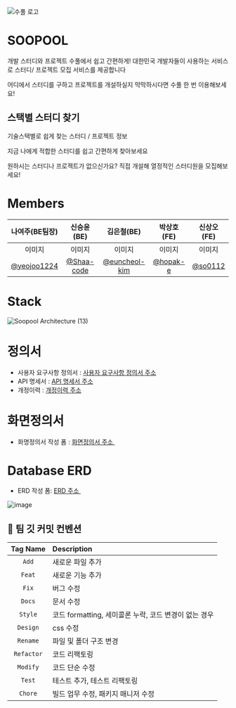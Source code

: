 
![수풀 로고](https://user-images.githubusercontent.com/55952886/190557996-c38321c3-15f3-4ebe-b3bf-2d7c97065305.png)

#  SOOPOOL 
개발 스터디와 프로젝트 수풀에서 쉽고 간편하게!
대한민국 개발자들이 사용하는 서비스로
스터디/ 프로젝트 모집 서비스를 제공합니다


어디에서 스터디를 구하고 프로젝트를 개설하실지 
막막하시다면 수풀 한 번 이용해보세요!


##  스택별 스터디 찾기
기술스택별로 쉽게 찾는
스터디 / 프로젝트 정보

지금 나에게 적합한 스터디를 쉽고 간편하게 찾아보세요

원하시는 스터디나 프로젝트가 없으신가요? 
직접 개설해 열정적인 스터디원을 모집해보세요!

#   Members

|나여주(BE팀장)|신승윤(BE)|김은철(BE)|박상호(FE)|신상오(FE)|
|:-:|:-:|:-:|:-:|:-:|
|이미지|이미지|이미지|이미지|이미지|
|[@yeojoo1224](https://github.com/yeojoo1224)|[@Shaa-code](https://github.com/Shaa-code)|[@euncheol-kim](https://github.com/euncheol-kim)|[@hopak-e](https://github.com/hopak-e)|[@so0112](https://github.com/so0112?tab=following)|



#  Stack

![Soopool Architecture (13)](https://user-images.githubusercontent.com/72078208/193843917-7c6675c3-74d3-48a0-b317-8c9f9ae75998.png)



# 정의서

- 사용자 요구사항 정의서 : <a href = "https://docs.google.com/spreadsheets/d/1NmpGNddYCKSjMZONwPeiW7ZcN_sEq_GDCnGrnq-4zIY/edit#gid=1983389426" target="_blank">사용자 요구사항 정의서 주소 </a>
- API 명세서 :  <a href = "hhttps://docs.google.com/spreadsheets/d/1NmpGNddYCKSjMZONwPeiW7ZcN_sEq_GDCnGrnq-4zIY/edit#gid=428306005" target="_blank">API 명세서 주소 </a>
- 개정이력 :  <a href = "https://docs.google.com/spreadsheets/d/1NmpGNddYCKSjMZONwPeiW7ZcN_sEq_GDCnGrnq-4zIY/edit#gid=471508366">개정이력 주소 </a>



#  화면정의서

- 화명정의서 작성 폼 :  <a href = "https://www.figma.com/file/BnnYJ3okBWPm6vp2lmRWhd/seb-14-main---%ED%99%94%EB%A9%B4%EC%A0%95%EC%9D%98%EC%84%9C?node-id=0%3A1" target="_blank">화면정의서 주소 </a>



#  Database ERD

- ERD 작성 폼:  <a href =  "https://www.erdcloud.com/d/esJfKCLAsydruDvfN" target="_blank">ERD 주소 </a>

![image](https://user-images.githubusercontent.com/72078208/193840941-db939591-5fae-4ad0-90d4-3abc076fed50.png)



## 📝 팀 깃 커밋 컨벤션

|Tag Name|Description|
|:-----:|:------|
|`Add`|새로운 파일 추가|
|`Feat`|새로운 기능 추가|
|`Fix`|버그 수정|
|`Docs`|문서 수정|
|`Style`|코드 formatting, 세미콜론 누락, 코드 변경이 없는 경우|
|`Design`|css 수정|
|`Rename`|파일 및 폴더 구조 변경|
|`Refactor`|코드 리팩토링|
|`Modify`|코드 단순 수정|
|`Test`|테스트 추가, 테스트 리팩토링|
|`Chore`|빌드 업무 수정, 패키지 매니저 수정|
